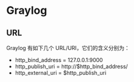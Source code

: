 # Graylog

## URL

Graylog 有如下几个 URL/URI，它们的含义分别为：

* http_bind_address = 127.0.0.1:9000
* http_publish_uri = http://$http_bind_address/
* http_external_uri = $http_publish_uri
